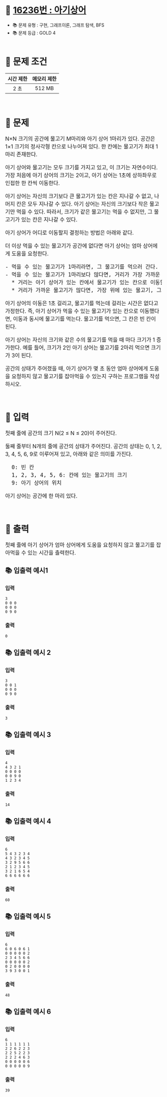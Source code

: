 # 📌 [16236번 : 아기상어](https://www.acmicpc.net/problem/16236)
- 📚 문제 유형 : 구현, 그래프이론, 그래프 탐색, BFS
- 📚 문제 등급 : GOLD 4
  <br/><br/>

# 📌 문제 조건

|시간 제한|메모리 제한|
|:------:|:---:|
|2 초|512 MB|
<br/>

# 📌 문제
<div style="font-size: 17px">
N×N 크기의 공간에 물고기 M마리와 아기 상어 1마리가 있다. 공간은 1×1 크기의 정사각형 칸으로 나누어져 있다. 한 칸에는 물고기가 최대 1마리 존재한다.

아기 상어와 물고기는 모두 크기를 가지고 있고, 이 크기는 자연수이다. 가장 처음에 아기 상어의 크기는 2이고, 아기 상어는 1초에 상하좌우로 인접한 한 칸씩 이동한다.

아기 상어는 자신의 크기보다 큰 물고기가 있는 칸은 지나갈 수 없고, 나머지 칸은 모두 지나갈 수 있다. 아기 상어는 자신의 크기보다 작은 물고기만 먹을 수 있다. 따라서, 크기가 같은 물고기는 먹을 수 없지만, 그 물고기가 있는 칸은 지나갈 수 있다.

아기 상어가 어디로 이동할지 결정하는 방법은 아래와 같다.

더 이상 먹을 수 있는 물고기가 공간에 없다면 아기 상어는 엄마 상어에게 도움을 요청한다.<br>
<pre>
- 먹을 수 있는 물고기가 1마리라면, 그 물고기를 먹으러 간다.
- 먹을 수 있는 물고기가 1마리보다 많다면, 거리가 가장 가까운 물고기를 먹으러 간다.
  * 거리는 아기 상어가 있는 칸에서 물고기가 있는 칸으로 이동할 때, 지나야하는 칸의 개수의 최솟값이다.
  * 거리가 가까운 물고기가 많다면, 가장 위에 있는 물고기, 그러한 물고기가 여러마리라면, 가장 왼쪽에 있는 물고기를 먹는다.
</pre>
아기 상어의 이동은 1초 걸리고, 물고기를 먹는데 걸리는 시간은 없다고 가정한다. 즉, 아기 상어가 먹을 수 있는 물고기가 있는 칸으로 이동했다면, 이동과 동시에 물고기를 먹는다. 물고기를 먹으면, 그 칸은 빈 칸이 된다.

아기 상어는 자신의 크기와 같은 수의 물고기를 먹을 때 마다 크기가 1 증가한다. 예를 들어, 크기가 2인 아기 상어는 물고기를 2마리 먹으면 크기가 3이 된다.

공간의 상태가 주어졌을 때, 아기 상어가 몇 초 동안 엄마 상어에게 도움을 요청하지 않고 물고기를 잡아먹을 수 있는지 구하는 프로그램을 작성하시오.
</div>
<br/>

# 📌 입력
<div style="font-size: 17px">
첫째 줄에 공간의 크기 N(2 ≤ N ≤ 20)이 주어진다.

둘째 줄부터 N개의 줄에 공간의 상태가 주어진다. 공간의 상태는 0, 1, 2, 3, 4, 5, 6, 9로 이루어져 있고, 아래와 같은 의미를 가진다.
<pre>
  0: 빈 칸
  1, 2, 3, 4, 5, 6: 칸에 있는 물고기의 크기
  9: 아기 상어의 위치
</pre>
아기 상어는 공간에 한 마리 있다.
</div>
<br/>

# 📌 출력
<div style="font-size: 17px">
첫째 줄에 아기 상어가 엄마 상어에게 도움을 요청하지 않고 물고기를 잡아먹을 수 있는 시간을 출력한다.
</div>

## 📚 입출력 예시1
### 입력 
    3
    0 0 0
    0 0 0
    0 9 0

### 출력
    0

## 📚 입출력 예시 2

### 입력
    3
    0 0 1
    0 0 0
    0 9 0

### 출력
    3

## 📚 입출력 예시 3

### 입력
    4
    4 3 2 1
    0 0 0 0
    0 0 9 0
    1 2 3 4

### 출력
    14
## 📚 입출력 예시 4

### 입력
    6
    5 4 3 2 3 4
    4 3 2 3 4 5
    3 2 9 5 6 6
    2 1 2 3 4 5
    3 2 1 6 5 4
    6 6 6 6 6 6

### 출력
    60
## 📚 입출력 예시 5

### 입력
    6
    6 0 6 0 6 1
    0 0 0 0 0 2
    2 3 4 5 6 6
    0 0 0 0 0 2
    0 2 0 0 0 0
    3 9 3 0 0 1

### 출력
    48
## 📚 입출력 예시 6

### 입력
    6
    1 1 1 1 1 1
    2 2 6 2 2 3
    2 2 5 2 2 3
    2 2 2 4 6 3
    0 0 0 0 0 6
    0 0 0 0 0 9

### 출력
    39
